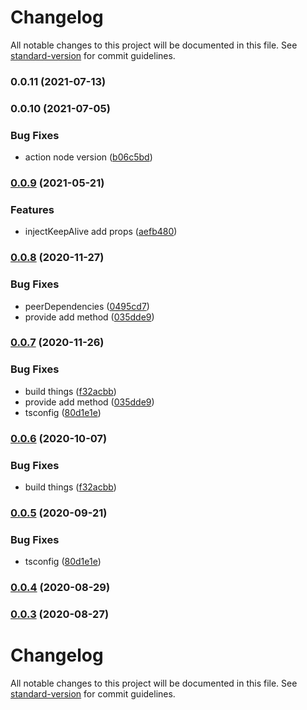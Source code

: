 # Changelog

All notable changes to this project will be documented in this file. See [standard-version](https://github.com/conventional-changelog/standard-version) for commit guidelines.

### 0.0.11 (2021-07-13)

### 0.0.10 (2021-07-05)


### Bug Fixes

* action node version ([b06c5bd](https://github.com/planjs/react-keep-alive/commit/b06c5bd72c2d4a26f7dfe8d7e9e9fbb61d652194))

### [0.0.9](https://github.com/planjs/react-keep-alive/compare/stable-0.0.8...stable-0.0.9) (2021-05-21)


### Features

* injectKeepAlive add props ([aefb480](https://github.com/planjs/react-keep-alive/commit/aefb48098118fca64017a0b0ca58596ce64f55df))

### [0.0.8](https://github.com/planjs/react-keep-alive/compare/stable-0.0.6...stable-0.0.8) (2020-11-27)


### Bug Fixes

* peerDependencies ([0495cd7](https://github.com/planjs/react-keep-alive/commit/0495cd781a8484e08c6014f92aee005d8720200d))
* provide add method ([035dde9](https://github.com/planjs/react-keep-alive/commit/035dde9f424b5d7be979acc270133340f3a7bcbf))

### [0.0.7](https://github.com/planjs/react-keep-alive/compare/stable-0.0.4...stable-0.0.7) (2020-11-26)


### Bug Fixes

* build things ([f32acbb](https://github.com/planjs/react-keep-alive/commit/f32acbbeb62c90921730895135e88005409dba53))
* provide add method ([035dde9](https://github.com/planjs/react-keep-alive/commit/035dde9f424b5d7be979acc270133340f3a7bcbf))
* tsconfig ([80d1e1e](https://github.com/planjs/react-keep-alive/commit/80d1e1e23d6f8b0019e93df5c9afd33f34ccb4fb))

### [0.0.6](https://github.com/planjs/react-keep-alive/compare/stable-0.0.5...stable-0.0.6) (2020-10-07)


### Bug Fixes

* build things ([f32acbb](https://github.com/planjs/react-keep-alive/commit/f32acbbeb62c90921730895135e88005409dba53))

### [0.0.5](https://github.com/planjs/react-keep-alive/compare/stable-0.0.4...stable-0.0.5) (2020-09-21)


### Bug Fixes

* tsconfig ([80d1e1e](https://github.com/planjs/react-keep-alive/commit/80d1e1e23d6f8b0019e93df5c9afd33f34ccb4fb))

### [0.0.4](https://github.com/planjs/react-keep-alive/compare/stable-0.0.3...stable-0.0.4) (2020-08-29)

### [0.0.3](https://github.com/planjs/react-keep-alive/compare/stable-0.0.2...stable-0.0.3) (2020-08-27)

# Changelog

All notable changes to this project will be documented in this file. See [standard-version](https://github.com/conventional-changelog/standard-version) for commit guidelines.

